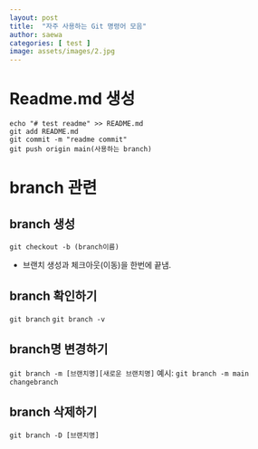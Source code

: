 ```yaml
---
layout: post
title:  "자주 사용하는 Git 명령어 모음"
author: saewa
categories: [ test ]
image: assets/images/2.jpg
---
```


# Readme.md 생성
```
echo "# test readme" >> README.md
git add README.md
git commit -m "readme commit"
git push origin main(사용하는 branch)
```

# branch 관련

## branch 생성
`git checkout -b (branch이름)`
- 브랜치 생성과 체크아웃(이동)을 한번에 끝냄.


## branch 확인하기
`git branch`
`git branch -v`

## branch명 변경하기
`git branch -m [브랜치명][새로운 브랜치명]`
예시: `git branch -m main changebranch`

## branch 삭제하기
`git branch -D [브랜치명]`

